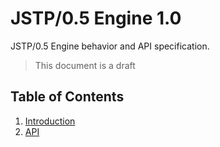 JSTP/0.5 Engine 1.0
===================

JSTP/0.5 Engine behavior and API specification.

> This document is a draft

Table of Contents
-----------------

1. [Introduction](introduction.md)
2. [API](api.md)
